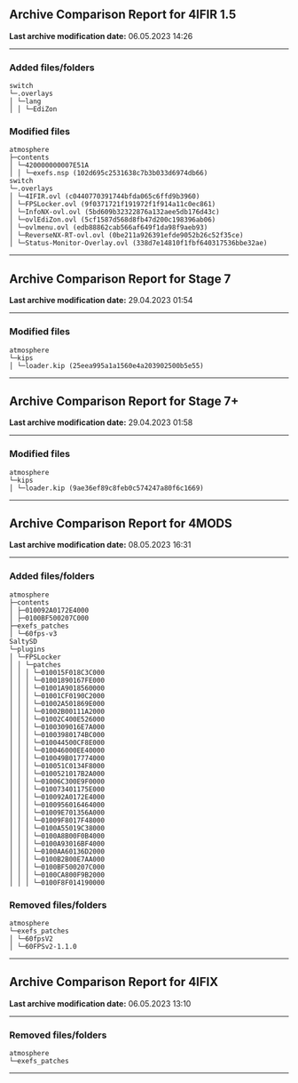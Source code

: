 <h2>Archive Comparison Report for <b>4IFIR 1.5</b></h2><b>Last archive modification date:</b> 06.05.2023 14:26<hr>

<h3>Added files/folders</h3>
<code>switch
└─.overlays
│ └─lang
│ │ └─EdiZon
</code>
<h3>Modified files</h3>
<code>atmosphere
├─contents
│ └─420000000007E51A
│ │ └─exefs.nsp (102d695c2531638c7b3b033d6974db66)
switch
└─.overlays
│ └─4IFIR.ovl (c0440770391744bfda065c6ffd9b3960)
│ └─FPSLocker.ovl (9f0371721f191972f1f914a11c0ec861)
│ └─InfoNX-ovl.ovl (5bd609b32322876a132aee5db176d43c)
│ └─ovlEdiZon.ovl (5cf1587d568d8fb47d200c198396ab06)
│ └─ovlmenu.ovl (edb88862cab566af649f1da98f9aeb93)
│ └─ReverseNX-RT-ovl.ovl (0be211a926391efde9052b26c52f35ce)
│ └─Status-Monitor-Overlay.ovl (338d7e14810f1fbf640317536bbe32ae)
</code>
<hr>

<h2>Archive Comparison Report for <b>Stage 7</b></h2><b>Last archive modification date:</b> 29.04.2023 01:54<hr>

<h3>Modified files</h3>
<code>atmosphere
└─kips
│ └─loader.kip (25eea995a1a1560e4a203902500b5e55)
</code>
<hr>

<h2>Archive Comparison Report for <b>Stage 7+</b></h2><b>Last archive modification date:</b> 29.04.2023 01:58<hr>

<h3>Modified files</h3>
<code>atmosphere
└─kips
│ └─loader.kip (9ae36ef89c8feb0c574247a80f6c1669)
</code>
<hr>

<h2>Archive Comparison Report for <b>4MODS</b></h2><b>Last archive modification date:</b> 08.05.2023 16:31<hr>

<h3>Added files/folders</h3>
<code>atmosphere
├─contents
│ ├─010092A0172E4000
│ ├─0100BF500207C000
├─exefs_patches
│ └─60fps-v3
SaltySD
└─plugins
│ └─FPSLocker
│ │ └─patches
│ │ │ └─010015F018C3C000
│ │ │ └─01001890167FE000
│ │ │ └─01001A9018560000
│ │ │ └─01001CF0190C2000
│ │ │ └─01002A501869E000
│ │ │ └─01002B00111A2000
│ │ │ └─01002C400E526000
│ │ │ └─0100309016E7A000
│ │ │ └─01003980174BC000
│ │ │ └─010044500CF8E000
│ │ │ └─010046000EE40000
│ │ │ └─010049B017774000
│ │ │ └─010051C0134F8000
│ │ │ └─0100521017B2A000
│ │ │ └─01006C300E9F0000
│ │ │ └─010073401175E000
│ │ │ └─010092A0172E4000
│ │ │ └─0100956016464000
│ │ │ └─01009E701356A000
│ │ │ └─01009F8017F48000
│ │ │ └─0100A55019C38000
│ │ │ └─0100A8B00F0B4000
│ │ │ └─0100A93016BF4000
│ │ │ └─0100AA60136D2000
│ │ │ └─0100B2B00E7AA000
│ │ │ └─0100BF500207C000
│ │ │ └─0100CA800F9B2000
│ │ │ └─0100F8F014190000
</code>
<h3>Removed files/folders</h3>
<code>atmosphere
└─exefs_patches
│ └─60fpsV2
│ └─60FPSv2-1.1.0
</code>
<hr>

<h2>Archive Comparison Report for <b>4IFIX</b></h2><b>Last archive modification date:</b> 06.05.2023 13:10<hr>

<h3>Removed files/folders</h3>
<code>atmosphere
└─exefs_patches
</code>
<hr>

